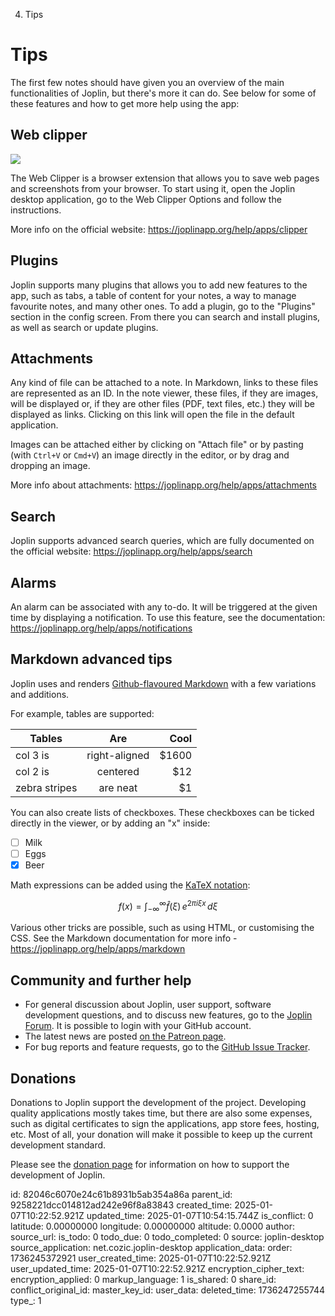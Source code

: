 4. Tips

# Tips

The first few notes should have given you an overview of the main functionalities of Joplin, but there's more it can do. See below for some of these features and how to get more help using the app:

## Web clipper

![](:/61887e29bdc541d28a575dd39c1b26c9)

The Web Clipper is a browser extension that allows you to save web pages and screenshots from your browser. To start using it, open the Joplin desktop application, go to the Web Clipper Options and follow the instructions.

More info on the official website: https://joplinapp.org/help/apps/clipper

## Plugins

Joplin supports many plugins that allows you to add new features to the app, such as tabs, a table of content for your notes, a way to manage favourite notes, and many other ones. To add a plugin, go to the "Plugins" section in the config screen. From there you can search and install plugins, as well as search or update plugins.

## Attachments

Any kind of file can be attached to a note. In Markdown, links to these files are represented as an ID. In the note viewer, these files, if they are images, will be displayed or, if they are other files (PDF, text files, etc.) they will be displayed as links. Clicking on this link will open the file in the default application.

Images can be attached either by clicking on "Attach file" or by pasting (with `Ctrl+V` or `Cmd+V`) an image directly in the editor, or by drag and dropping an image.

More info about attachments: https://joplinapp.org/help/apps/attachments

## Search

Joplin supports advanced search queries, which are fully documented on the official website: https://joplinapp.org/help/apps/search

## Alarms

An alarm can be associated with any to-do. It will be triggered at the given time by displaying a notification. To use this feature, see the documentation: https://joplinapp.org/help/apps/notifications

## Markdown advanced tips

Joplin uses and renders [Github-flavoured Markdown](https://joplinapp.org/help/apps/markdown) with a few variations and additions.

For example, tables are supported:

| Tables        | Are           | Cool  |
| ------------- |:-------------:| -----:|
| col 3 is      | right-aligned | $1600 |
| col 2 is      | centered      |   $12 |
| zebra stripes | are neat      |    $1 |

You can also create lists of checkboxes. These checkboxes can be ticked directly in the viewer, or by adding an "x" inside:

- [ ] Milk
- [ ] Eggs
- [x] Beer

Math expressions can be added using the [KaTeX notation](https://khan.github.io/KaTeX/):

$$
f(x) = \int_{-\infty}^\infty
    \hat f(\xi)\,e^{2 \pi i \xi x}
    \,d\xi
$$

Various other tricks are possible, such as using HTML, or customising the CSS. See the Markdown documentation for more info - https://joplinapp.org/help/apps/markdown

## Community and further help

- For general discussion about Joplin, user support, software development questions, and to discuss new features, go to the [Joplin Forum](https://discourse.joplinapp.org/). It is possible to login with your GitHub account.
- The latest news are posted [on the Patreon page](https://www.patreon.com/joplin).
- For bug reports and feature requests, go to the [GitHub Issue Tracker](https://github.com/laurent22/joplin/issues).

## Donations

Donations to Joplin support the development of the project. Developing quality applications mostly takes time, but there are also some expenses, such as digital certificates to sign the applications, app store fees, hosting, etc. Most of all, your donation will make it possible to keep up the current development standard.

Please see the [donation page](https://joplinapp.org/donate/) for information on how to support the development of Joplin.

id: 82046c6070e24c61b8931b5ab354a86a
parent_id: 9258221dcc014812ad242e96f8a83843
created_time: 2025-01-07T10:22:52.921Z
updated_time: 2025-01-07T10:54:15.744Z
is_conflict: 0
latitude: 0.00000000
longitude: 0.00000000
altitude: 0.0000
author: 
source_url: 
is_todo: 0
todo_due: 0
todo_completed: 0
source: joplin-desktop
source_application: net.cozic.joplin-desktop
application_data: 
order: 1736245372921
user_created_time: 2025-01-07T10:22:52.921Z
user_updated_time: 2025-01-07T10:22:52.921Z
encryption_cipher_text: 
encryption_applied: 0
markup_language: 1
is_shared: 0
share_id: 
conflict_original_id: 
master_key_id: 
user_data: 
deleted_time: 1736247255744
type_: 1